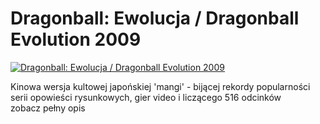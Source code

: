 Dragonball: Ewolucja / Dragonball Evolution 2009 
=============
[![Dragonball: Ewolucja / Dragonball Evolution 2009 ](http://vidos.pl/images/player.gif)](http://vidos.pl/dragonball-ewolucja-dragonball-evolution-2009)

 Kinowa wersja kultowej japońskiej 'mangi' - bijącej rekordy popularności serii opowieści rysunkowych, gier video i liczącego 516 odcinków zobacz pełny opis
